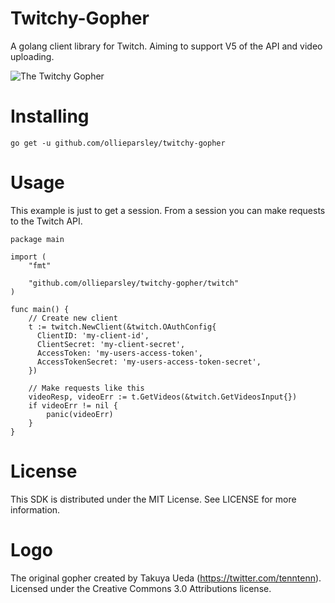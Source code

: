 # Twitchy-Gopher
A golang client library for Twitch. Aiming to support V5 of the API and video uploading.

![The Twitchy Gopher](https://raw.githubusercontent.com/ollieparsley/twitchy-gopher/master/twitchy-gopher.png)

# Installing

```
go get -u github.com/ollieparsley/twitchy-gopher
```

# Usage
This example is just to get a session. From a session you can make requests to the Twitch API.

```
package main

import (
    "fmt"

    "github.com/ollieparsley/twitchy-gopher/twitch"
)

func main() {
	// Create new client
    t := twitch.NewClient(&twitch.OAuthConfig{
      ClientID: 'my-client-id',
      ClientSecret: 'my-client-secret',
      AccessToken: 'my-users-access-token',
      AccessTokenSecret: 'my-users-access-token-secret',
    })

    // Make requests like this
    videoResp, videoErr := t.GetVideos(&twitch.GetVideosInput{})
    if videoErr != nil {
        panic(videoErr)
    }
}
```

# License
This SDK is distributed under the MIT License. See LICENSE for more information.

# Logo
The original gopher created by Takuya Ueda (https://twitter.com/tenntenn). Licensed under the Creative Commons 3.0 Attributions license.
